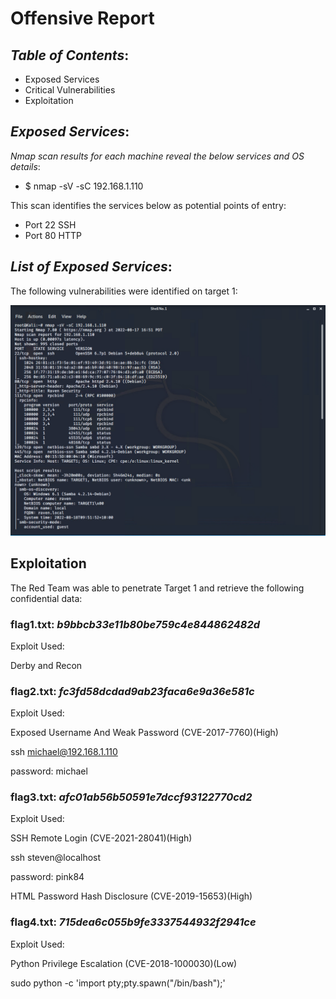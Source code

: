 # **Offensive Report**

## **_Table of Contents_**:

* Exposed Services
* Critical Vulnerabilities
* Exploitation

## **_Exposed Services_**:

_Nmap scan results for each machine reveal the below services and OS details_:

* $ nmap -sV -sC 192.168.1.110

This scan identifies the services below as potential points of entry:

* Port 22 SSH
* Port 80 HTTP

## **_List of Exposed Services_**:

The following vulnerabilities were identified on target 1:

![Nmap Scan](../Images/RedTeam/NmapScan.PNG)

## Exploitation
The Red Team was able to penetrate Target 1 and retrieve the following confidential data:

### flag1.txt: _b9bbcb33e11b80be759c4e844862482d_

Exploit Used:

Derby and Recon

### flag2.txt: _fc3fd58dcdad9ab23faca6e9a36e581c_

Exploit Used:

Exposed Username And Weak Password (CVE-2017-7760)(High)

ssh michael@192.168.1.110

password: michael

### flag3.txt: _afc01ab56b50591e7dccf93122770cd2_

Exploit Used:

SSH Remote Login (CVE-2021-28041)(High)

ssh steven@localhost

password: pink84

HTML Password Hash Disclosure (CVE-2019-15653)(High)

### flag4.txt: _715dea6c055b9fe3337544932f2941ce_

Exploit Used:

Python Privilege Escalation (CVE-2018-1000030)(Low)

sudo python -c 'import pty;pty.spawn("/bin/bash");'
